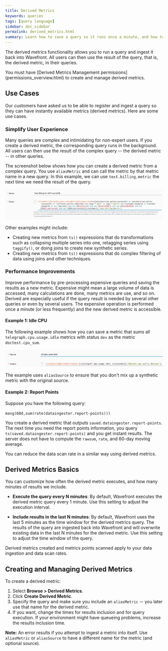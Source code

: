 ```yaml
---
title: Derived Metrics
keywords: queries
tags: [query language]
sidebar: doc_sidebar
permalink: derived_metrics.html
summary: Learn how to save a query so it runs once a minute, and how to use the derived metric elsewhere.
---
```


The derived metrics functionality allows you to run a query and ingest it back into Wavefront. All users can then use the result of the query, that is, the derived metric, in their queries.

<div markdown="span" class="alert alert-info">You must have [Derived Metrics Management permissions](permissions_overview.html) to create and manage derived metrics.</div>

## Use Cases

Our customers have asked us to be able to register and ingest a query so they can have instantly available metrics (derived metrics). Here are some use cases.

### Simplify User Experience

Many queries are complex and intimidating for non-expert users. If you create a derived metric, the corresponding query runs in the background. All users can then use the result of the complex query -- the derived metric -- in other queries.

The screenshot below shows how you can create a derived metric from a complex query. You use `aliasMetric` and can call the metric by that metric name in a new query. In this example, we can use `test.billing.metric` the next time we need the result of the query.

![registered query](images/registered_query.png)

Other examples might include:
* Creating new metrics from `ts()` expressions that do transformations such as collapsing multiple series into one, retagging series using `taggify()`, or doing joins to create new synthetic series.
* Creating new metrics from `ts()` expressions that do complex filtering of data using joins and other techniques.

### Performance Improvements

Improve performance by pre-processing expensive queries and saving the results as a new metric. Expensive might mean a large volume of data is accessed, many calculations are done, many metrics are use, and so on. Derived are especially useful if the query result is needed by several other queries or even by several users. The expensive operation is performed once a minute (or less frequently) and the new derived metric is accessible.

#### Example 1: Idle CPU

The following example shows how you can save a metric that sums all `telegraph.cpu.usage.idle` metrics with status `dev` as the metric `doctest.cpu_sum`.

![registered query simple](images/registered_query_simple.png)

The example uses `aliasSource` to ensure that you don't mix up a synthetic metric with the original source.

#### Example 2: Report Points

Suppose you have the following query:

`mavg(60d,sum(rate(dataingester.report-points)))`

You create a derived metric that outputs `saved.dataingester.report-points`. The next time you need the report points information, you query `ts(saved.dataingester.report-points)` and you get instant results. The server does not have to compute the `rawsum`, `rate`, and 60-day moving average.

You can reduce the data scan rate in a similar way using derived metrics.

## Derived Metrics Basics

You can customize how often the derived metric executes, and how many minutes of results we include.
* **Execute the query every N minutes**: By default, Wavefront executes the derived metric query every 1 minute. Use this setting to adjust the execution interval.

* **Include results in the last N minutes**: By default, Wavefront uses the last 5 minutes as the time window for the derived metrics query. The results of the query are ingested back into Wavefront and will overwrite existing data in the last N minutes for the derived metric. Use this setting to adjust the time window of the query.  

Derived metrics created and metrics points scanned apply to your data ingestion and data scan rates.

## Creating and Managing Derived Metrics

To create a derived metric:

1. Select **Browse > Derived Metrics**.
2. Click **Create Derived Metric**.
3. Specify the query and make sure you include an `aliasMetric` -- you later use that name for the derived metric.
4. If you want, change the times for results inclusion and for query execution. If your environment might have queueing problems, increase the results inclusion time.

**Note:** An error results if you attempt to ingest a metric into itself. Use `aliasMetric` or `aliasSource` to have a different name for the metric (and optional source).
